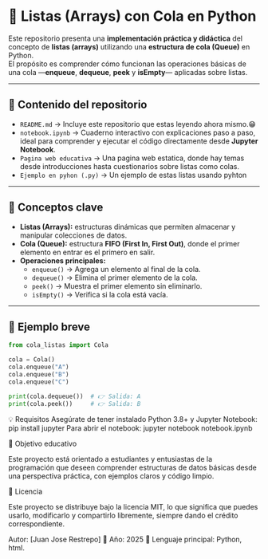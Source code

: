 # 🧮 Listas (Arrays) con Cola en Python

Este repositorio presenta una **implementación práctica y didáctica** del concepto de **listas (arrays)** utilizando una **estructura de cola (Queue)** en Python.  
El propósito es comprender cómo funcionan las operaciones básicas de una cola —**enqueue**, **dequeue**, **peek** y **isEmpty**— aplicadas sobre listas.

---

## 📘 Contenido del repositorio

- `README.md` → Incluye este repositorio que estas leyendo ahora mismo.😁 
- `notebook.ipynb` → Cuaderno interactivo con explicaciones paso a paso, ideal para comprender y ejecutar el código directamente desde **Jupyter Notebook**.
- `Pagina web educativa` → Una pagina web estatica, donde hay temas desde introducciones hasta cuestionarios sobre listas como colas.
- `Ejemplo en pyhon (.py)` → Un ejemplo de estas listas usando pyhton
---

## 🧠 Conceptos clave

- **Listas (Arrays):** estructuras dinámicas que permiten almacenar y manipular colecciones de datos.  
- **Cola (Queue):** estructura **FIFO (First In, First Out)**, donde el primer elemento en entrar es el primero en salir.  
- **Operaciones principales:**
  - `enqueue()` → Agrega un elemento al final de la cola.  
  - `dequeue()` → Elimina el primer elemento de la cola.  
  - `peek()` → Muestra el primer elemento sin eliminarlo.  
  - `isEmpty()` → Verifica si la cola está vacía.  

---

## 🧩 Ejemplo breve

```python
from cola_listas import Cola

cola = Cola()
cola.enqueue("A")
cola.enqueue("B")
cola.enqueue("C")

print(cola.dequeue())  # 👉 Salida: A
print(cola.peek())     # 👉 Salida: B
```


💡 Requisitos
Asegúrate de tener instalado Python 3.8+ y Jupyter Notebook:
pip install jupyter
Para abrir el notebook:
jupyter notebook notebook.ipynb

🎯 Objetivo educativo

Este proyecto está orientado a estudiantes y entusiastas de la programación que deseen comprender estructuras de datos básicas desde una perspectiva práctica, con ejemplos claros y código limpio.

📄 Licencia

Este proyecto se distribuye bajo la licencia MIT, lo que significa que puedes usarlo, modificarlo y compartirlo libremente, siempre dando el crédito correspondiente.

Autor: [Juan Jose Restrepo]
📅 Año: 2025
🐍 Lenguaje principal: Python, html.
